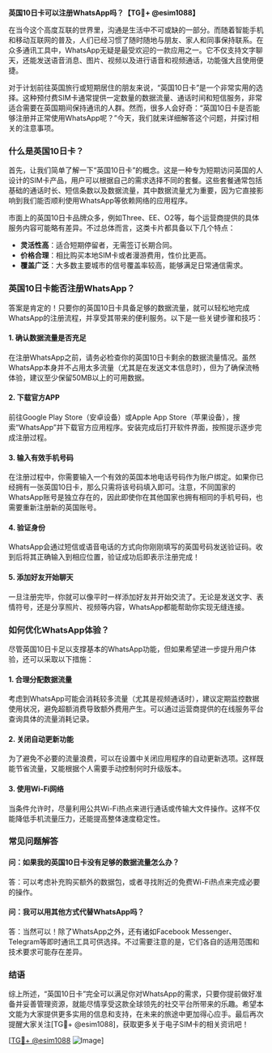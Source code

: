 **英国10日卡可以注册WhatsApp吗？【TG💪+ @esim1088】**

在当今这个高度互联的世界里，沟通是生活中不可或缺的一部分。而随着智能手机和移动互联网的普及，人们已经习惯了随时随地与朋友、家人和同事保持联系。在众多通讯工具中，WhatsApp无疑是最受欢迎的一款应用之一。它不仅支持文字聊天，还能发送语音消息、图片、视频以及进行语音和视频通话，功能强大且使用便捷。

对于计划前往英国旅行或短期居住的朋友来说，“英国10日卡”是一个非常实用的选择。这种预付费SIM卡通常提供一定数量的数据流量、通话时间和短信服务，非常适合需要在英国期间保持通讯的人群。然而，很多人会好奇：“英国10日卡是否能够注册并正常使用WhatsApp呢？”今天，我们就来详细解答这个问题，并探讨相关的注意事项。

### **什么是英国10日卡？**

首先，让我们简单了解一下“英国10日卡”的概念。这是一种专为短期访问英国的人设计的SIM卡产品，用户可以根据自己的需求选择不同的套餐。这些套餐通常包括基础的通话时长、短信条数以及数据流量，其中数据流量尤为重要，因为它直接影响到我们能否顺利使用WhatsApp等依赖网络的应用程序。

市面上的英国10日卡品牌众多，例如Three、EE、O2等，每个运营商提供的具体服务内容可能略有差异。不过总体而言，这类卡片都具备以下几个特点：

- **灵活性高**：适合短期停留者，无需签订长期合同。
- **价格合理**：相比购买本地SIM卡或者漫游费用，性价比更高。
- **覆盖广泛**：大多数主要城市的信号覆盖率较高，能够满足日常通信需求。

### **英国10日卡能否注册WhatsApp？**

答案是肯定的！只要你的英国10日卡具备足够的数据流量，就可以轻松地完成WhatsApp的注册流程，并享受其带来的便利服务。以下是一些关键步骤和技巧：

#### **1. 确认数据流量是否充足**
在注册WhatsApp之前，请务必检查你的英国10日卡剩余的数据流量情况。虽然WhatsApp本身并不占用太多流量（尤其是在发送文本信息时），但为了确保流畅体验，建议至少保留50MB以上的可用数据。

#### **2. 下载官方APP**
前往Google Play Store（安卓设备）或Apple App Store（苹果设备），搜索“WhatsApp”并下载官方应用程序。安装完成后打开软件界面，按照提示逐步完成注册过程。

#### **3. 输入有效手机号码**
在注册过程中，你需要输入一个有效的英国本地电话号码作为账户绑定。如果你已经拥有一张英国10日卡，那么只需将该号码填入即可。注意，不同国家的WhatsApp账号是独立存在的，因此即使你在其他国家也拥有相同的手机号码，也需要重新注册新的英国账号。

#### **4. 验证身份**
WhatsApp会通过短信或语音电话的方式向你刚刚填写的英国号码发送验证码。收到后将其正确输入到相应位置，验证成功后即表示注册完成！

#### **5. 添加好友开始聊天**
一旦注册完毕，你就可以像平时一样添加好友并开始交流了。无论是发送文字、表情符号，还是分享照片、视频等内容，WhatsApp都能帮助你实现无缝连接。

### **如何优化WhatsApp体验？**

尽管英国10日卡足以支撑基本的WhatsApp功能，但如果希望进一步提升用户体验，还可以采取以下措施：

#### **1. 合理分配数据流量**
考虑到WhatsApp可能会消耗较多流量（尤其是视频通话时），建议定期监控数据使用状况，避免超额消费导致额外费用产生。可以通过运营商提供的在线服务平台查询具体的流量消耗记录。

#### **2. 关闭自动更新功能**
为了避免不必要的流量浪费，可以在设置中关闭应用程序的自动更新选项。这样既能节省流量，又能根据个人需要手动控制何时升级版本。

#### **3. 使用Wi-Fi网络**
当条件允许时，尽量利用公共Wi-Fi热点来进行通话或传输大文件操作。这样不仅能降低手机流量压力，还能提高整体速度稳定性。

### **常见问题解答**

#### **问：如果我的英国10日卡没有足够的数据流量怎么办？**
答：可以考虑补充购买额外的数据包，或者寻找附近的免费Wi-Fi热点来完成必要的操作。

#### **问：我可以用其他方式代替WhatsApp吗？**
答：当然可以！除了WhatsApp之外，还有诸如Facebook Messenger、Telegram等即时通讯工具可供选择。不过需要注意的是，它们各自的适用范围和技术要求可能存在差异。

### **结语**

综上所述，“英国10日卡”完全可以满足你对WhatsApp的需求，只要你提前做好准备并妥善管理资源，就能尽情享受这款全球领先的社交平台所带来的乐趣。希望本文能为大家提供更多实用的信息和支持，在未来的旅途中更加得心应手。最后再次提醒大家关注[TG💪+ @esim1088]，获取更多关于电子SIM卡的相关资讯吧！

[[TG💪+ @esim1088](https://t.me/s/esim1088) ![Image](https://i.postimg.cc/4NQfJmqS/Snipaste-2025-05-13-00-14-12.png)]
